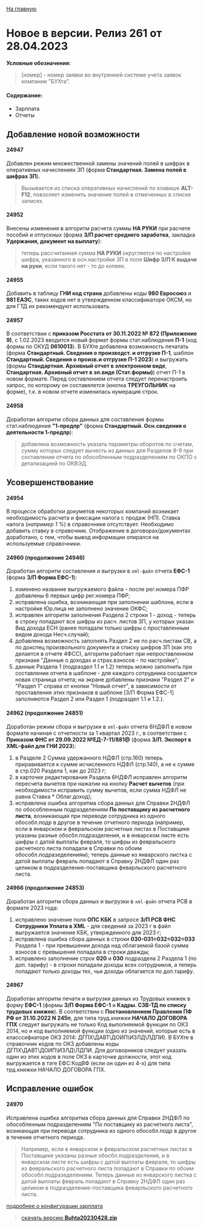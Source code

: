 ﻿[На главную](../../index.md)

# Новое  в версии. Релиз 261 от 28.04.2023

**Условные обозначения:**
 >[номер] - номер заявки во внутренней системе учета заявок компании "БУХта".

#### Содержание: 

- Зарплата
- Отчеты

## Добавление новой возможности

#### 24947
Добавлен режим множественной замены значений полей в шифрах в оперативных начислениях ЗП (форма __Стандартная. Замена полей в шифрах ЗП__). 
>Вызывается из списка оперативных начислений по клавише __ALT-F12__, повзоляет изменить значение полей в отмеченных в списке записях.

#### 24952
Внесены изменения в алгоритм расчета суммы __НА РУКИ__ при расчете пособий и отпускных (форма __З/П расчет среднего заработка__, закладка __Удержания, документ на выплату__): 
>теперь рассчитанная сумма __НА РУКИ__ округляется по настройке шифра, указанного в осн.настройке ЗП в поле __Шифр З/П К выдаче на руки__, если такого нет - то до копеек.

#### 24955
Добавить в таблицу __ГНИ код страна__ добавлены коды __980 Евросоюз__ и __981 ЕАЭС__, таких кодов нет в утвержденном классификаторе ОКСМ, но для ГТД их рекомендуют использовать.

#### 24957
В соответствии с __приказом Росстата от 30.11.2022 № 872 (Приложение 9)__, с 1.02.2023 вводится новый формат формы стат.наблюдения __П-1__ (код формы по ОКУД __0610013__). 
В БУХте добавлена возможность печатать (форма __Стандартный. Сведения о производст. и отгрузке П-1__, шаблон __Стандартный. Сведения о произв.и отгрузке П-1 2023__) и выгружать (формы __Стандартная. Архивный отчет в электронном виде__, __Стандартная. Архивный отчет в эл.виде (Стат.формы)__) отчет П-1 в новом формате. 
Перед составлением отчета следует перенастроить запрос, по которому он составялется (кнопка __ТРЕУГОЛЬНИК__ на форме), т.к. в новом отчете изменилась нумерация строк.

#### 24958
Доработан алгоритм сбора данных для составления формы стат.наблюдения __"1-предпр"__ (форма __Стандартный. Осн.сведения о деятельности 1-предпр__): 
>добавлена возможность указать параметры оборотов по счетам, сумму которых следует вычесть из данных для Разделов 8-9 при составлении отчета по обособленным подразделениям по ОКПО с детализацией по ОКВЭД.

## Усовершенствование

#### 24954
В процессе обработки докуметов некоторых компаний возникает необходимость расчета и фиксации налога с продаж (НП). Ставка налога (_например 1 %_) в справочнике отсутствует. Необходимо добавить ставку в справочник. Отображение в договорах/документах доработано, с тем, чтобы вывод информации опирался на используемые справочники.

#### 24960 (продолжение 24946)
Доработан алгоритм составления и выгрузки в `xml-файл` отчета __ЕФС-1__ (форма __З/П Форма ЕФС-1__):
1. изменено название выгружаемого файла - после рег.номера ПФР добавлены 6 первых цифр рег.номера ПФР;
2. исправлена ошибка, возникающая при заполнении шаблона, если в настройке Юр.лица не заполнено значение ОКФС;
3. исправлен алгоритм заполнения Раздела 2 строки 1 - доход - теперь в строку попадают все шифры из расч. листов ЗП, у которых указан Вид дохода ЕСН (ранее попадали только шифры с проставленным видом дохода Несч.случай);
4. добавлена возможность заполнять Раздел 2 не по расч.листам СВ, а по докспец произвольного документа и списку шифров ЗП (как это делается в отчете 4ФСС), алгоритм работает при непроставленном признаке "Данные о доходах и страх.взносов - по настройке";
5. данные Раздела 1 (подраздел 1.1 и 1.2) теперь можно заполнить при составлении отчета в шаблоне - для каждого сотрудника сосздается новая страница отчета; на экране добавлены признаки "Раздел 2" и "Раздел 1" справа от кнопки "Новый отчет", в зависимости от проставления этих признаков в шаблоне [З/П Форма ЕФС-1] заполняются Раздел 2 или Раздел 1 (подраздел 1.1 и 1.2.).

#### 24962 (продолжение 24851)
Доработан режим сбора и выгрузки в `xml-файл` отчета 6НДФЛ в новом формате начиная с отчетности за 1 квартал 2023 г., в соответствии с __Приказом ФНС от 29.09.2022 №ЕД-7-11/881@__ (форма __З/П. Экспорт в XML-файл для ГНИ 2023__):
1. в Разделе 2 Сумма удержанного НДФЛ (стр.160) теперь приравивается к сумме исчисленного НДФЛ (стр.140), а не к сумме в стр.020 Раздела 1, как до 2023 г;
2. в карточке редактирования Раздела 6НДФЛ исправлен алгоритм пересчета вычетов при нажатии на кнопку __Расчет вычетов__ (при необходимости исправить сумму вычетов, если сумма НДФЛ не равна Ставка * Облаг.доход);
3. исправлена ошибка алгоритма сбора данных для Справки 2НДФЛ по обособленным подразделениям __По поставщику из расчетного листа__, возникающая при переводе сотрудника из одного обособл.подр в другое в течение отчетного периода (например, если в январском и февральском расчетных листах в Поставщике указаны разные обосбл.подразделения, и в январском листе есть шифры с датой выплаты февраля, то шифры из февральского расчетного листа попадали в Справки по обоим обособл.подразеделениям); теперь данные из январского листка с датой выплаты февраль попадают в Справку 2НДФЛ один раз целиком в подразделение-поставщика феварльского расчетного листа.

#### 24966 (продолжение 24853)
Доработан алгоритм сбора данных и выгрузки в `xml-файл` отчета РСВ в формате 2023 года:
1. исправлено значение поля __ОПС КБК__ в запросе __З/П РСВ ФНС Сотрудники Уплата в XML__ - для сведений за 2023 г в файл выгружается значение КБК, утвержденного для 2023 г;
2. исправлена ошибка сбора данных в строки __030-031=032=032=033__ Раздела 1 - при превышении дохода над облагаемой базой сумма взносов с превышения попадала в строки дважды;
3. исправлено заполнение строк __020__ и __030__ подраздела 2 Раздела 1 (по доп. тарифу) - в строки попадали доходы всех сотрудников, а теперь попадают только доходы тех, чьи доходы облагается по доп.тарифу.

#### 24967
Доработан алгоритм печати и выгрузки данных из Трудовых книжек в форму __ЕФС-1__ (формы __З/П Форма ЕФС-1__ и __Кадры. СЗВ-ТД по списку трудовых книжек__). 
В соответствии с __Постановлением Правления ПФ РФ от 31.10.2022 N 245п__, для типа труд.книжки __НАЧАЛО ДОГОВОРА ГПХ__ следует выгружать не только Код выполняемой функции по ОКЗ 2014, но и код выполняемой функции (одно из значений, которые есть в класссифкаторе ОКЗ 2014: ДГПХ\ДАВТ\ДОИП\ИЗЛД\ЛДПИ).
В БУХте в справочник кодов по ОКЗ добавлены коды ДГПХ\ДАВТ\ДОИП\ИЗЛД\ЛДПИ. Для договорников следует указать один из этих кодов в поле ОКЗ в карточке должности, этот код выгружается в тэге ЕФС:КодВФ (если он один из 4-х) для типа трд.книжки НАЧАЛО ДОГОВОРА ГПХ.

## Исправление ошибок

#### 24970
Исправлена ошибка алгоритма сбора данных для Справки 2НДФЛ по обособленным подразделениям "По поставщику из расчетного листа", вознкающая при переводе сотрудника из одного обособл.подр в другое в течение отчетного периода.
>Например, если в январском и февральском расчетных листах в Поставщике указаны разные обосбл.подразделения, и в январском листе есть шифры с датой выплаты февраля, то шифры из февральского расчетного листа попадают в Справки по обоим обособл.подразеделениям.
Теперь данные из январского листка с датой выплаты февраль попадают в Справку 2НДФЛ один раз целиком в подразделение-поставщика феварльского расчетного листа.

[подробнее о конфигурации зарплата](Стандартная_Зарплата.htm)

>[скачать версию **Buhta20230428.zip**](Buhta20230428.zip)
